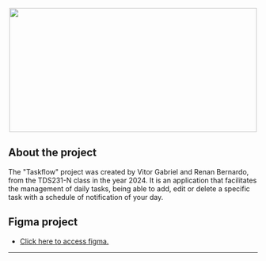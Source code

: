 <p align="center">
  <img width="500" height="250" src="https://logos-world.net/wp-content/uploads/2022/07/Java-Logo.png">
</p>

## About the project
The "Taskflow" project was created by Vitor Gabriel and Renan Bernardo, from the TDS231-N class in the year 2024. It is an application that facilitates the management of daily tasks, being able to add, edit or delete a specific task with a schedule of notification of your day.

## Figma project
- [Click here to access figma.]([https://www.figma.com/file/izhWH1Q91wVUNYBJqDgimK/Taskflow---Project?type=design&node-id=0%3A1&mode=design&t=bJYiK3LX5WQkXqzY-1](https://www.figma.com/proto/izhWH1Q91wVUNYBJqDgimK/Taskflow---Project?page-id=0%3A1&type=design&node-id=35-4&viewport=-826%2C-918%2C0.45&t=NLUo7Uc2KjnAKjvE-1&scaling=scale-down&mode=design)https://www.figma.com/proto/izhWH1Q91wVUNYBJqDgimK/Taskflow---Project?page-id=0%3A1&type=design&node-id=35-4&viewport=-826%2C-918%2C0.45&t=NLUo7Uc2KjnAKjvE-1&scaling=scale-down&mode=design)

<hr>


